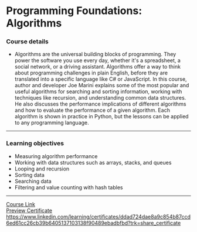 # Programming Foundations: Algorithms
### Course details
- Algorithms are the universal building blocks of programming. They power the software you use every day, whether it's a spreadsheet, a social network, or a driving assistant. Algorithms offer a way to think about programming challenges in plain English, before they are translated into a specific language like C# or JavaScript. In this course, author and developer Joe Marini explains some of the most popular and useful algorithms for searching and sorting information, working with techniques like recursion, and understanding common data structures. He also discusses the performance implications of different algorithms and how to evaluate the performance of a given algorithm. Each algorithm is shown in practice in Python, but the lessons can be applied to any programming language.
---
### Learning objectives
- Measuring algorithm performance
- Working with data structures such as arrays, stacks, and queues
- Looping and recursion
- Sorting data
- Searching data
- Filtering and value counting with hash tables
-------------------------------
[Course Link](https://www.linkedin.com/learning/programming-foundations-algorithms/)
<br>[Preview Certificate]() https://www.linkedin.com/learning/certificates/ddad724dae8a9c854b87ccd6ed61cc26cb39b6405137103138f90489ebadbfbd?trk=share_certificate
